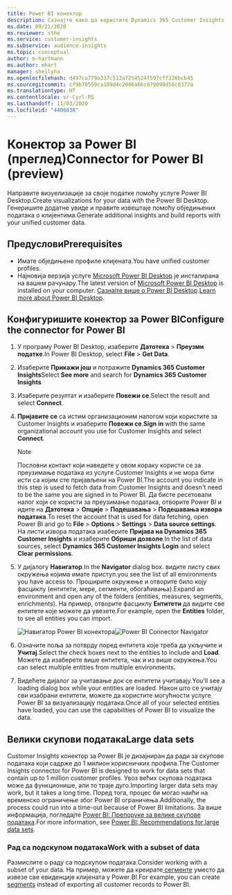 ```yaml
---
title: Power BI конектор
description: Сазнајте како да користите Dynamics 365 Customer Insights конектор у услузи Power BI.
ms.date: 09/21/2020
ms.reviewer: sthe
ms.service: customer-insights
ms.subservice: audience-insights
ms.topic: conceptual
author: m-hartmann
ms.author: mhart
manager: shellyha
ms.openlocfilehash: d497ca779a337c512a7254524f597cff226bcb45
ms.sourcegitcommit: cf9b78559ca189d4c2086a66c879098d56c0377a
ms.translationtype: HT
ms.contentlocale: sr-Cyrl-RS
ms.lasthandoff: 11/03/2020
ms.locfileid: "4406838"
---
```

# <a name="connector-for-power-bi-preview"></a><span data-ttu-id="82dfa-103">Конектор за Power BI (преглед)</span><span class="sxs-lookup"><span data-stu-id="82dfa-103">Connector for Power BI (preview)</span></span>

<span data-ttu-id="82dfa-104">Направите визуелизације за своје податке помоћу услуге Power BI Desktop.</span><span class="sxs-lookup"><span data-stu-id="82dfa-104">Create visualizations for your data with the Power BI Desktop.</span></span> <span data-ttu-id="82dfa-105">Генеришите додатне увиде и правите извештаје помоћу обједињених података о клијентима.</span><span class="sxs-lookup"><span data-stu-id="82dfa-105">Generate additional insights and build reports with your unified customer data.</span></span>

## <a name="prerequisites"></a><span data-ttu-id="82dfa-106">Предуслови</span><span class="sxs-lookup"><span data-stu-id="82dfa-106">Prerequisites</span></span>

- <span data-ttu-id="82dfa-107">Имате обједињене профиле клијената.</span><span class="sxs-lookup"><span data-stu-id="82dfa-107">You have unified customer profiles.</span></span>
- <span data-ttu-id="82dfa-108">Најновија верзија услуге [Microsoft Power BI Desktop](https://powerbi.microsoft.com/desktop/) је инсталирана на вашем рачунару.</span><span class="sxs-lookup"><span data-stu-id="82dfa-108">The latest version of [Microsoft Power BI Desktop](https://powerbi.microsoft.com/desktop/) is installed on your computer.</span></span> <span data-ttu-id="82dfa-109">[Сазнајте више о Power BI Desktop](https://docs.microsoft.com/power-bi/desktop-what-is-desktop).</span><span class="sxs-lookup"><span data-stu-id="82dfa-109">[Learn more about Power BI Desktop](https://docs.microsoft.com/power-bi/desktop-what-is-desktop).</span></span>

## <a name="configure-the-connector-for-power-bi"></a><span data-ttu-id="82dfa-110">Конфигуришите конектор за Power BI</span><span class="sxs-lookup"><span data-stu-id="82dfa-110">Configure the connector for Power BI</span></span>

1. <span data-ttu-id="82dfa-111">У програму Power BI Desktop, изаберите **Датотека** > **Преузми податке**.</span><span class="sxs-lookup"><span data-stu-id="82dfa-111">In Power BI Desktop, select **File** > **Get Data**.</span></span>

1. <span data-ttu-id="82dfa-112">Изаберите **Прикажи још** и потражите **Dynamics 365 Customer Insights**</span><span class="sxs-lookup"><span data-stu-id="82dfa-112">Select **See more** and search for **Dynamics 365 Customer Insights**</span></span>

1. <span data-ttu-id="82dfa-113">Изаберите резултат и изаберите **Повежи се**.</span><span class="sxs-lookup"><span data-stu-id="82dfa-113">Select the result and select **Connect**.</span></span>

1. <span data-ttu-id="82dfa-114">**Пријавите се** са истим организационим налогом који користите за Customer Insights и изаберите **Повежи се**.</span><span class="sxs-lookup"><span data-stu-id="82dfa-114">**Sign in** with the same organizational account you use for Customer Insights and select **Connect**.</span></span>
   > [!NOTE]
   > <span data-ttu-id="82dfa-115">Пословни контакт који наведете у овом кораку користи се за преузимање података из услуге Customer Insights и не мора бити исти са којим сте пријављени на Power BI.</span><span class="sxs-lookup"><span data-stu-id="82dfa-115">The account you indicate in this step is used to fetch data from Customer Insights and doesn't need to be the same you are signed in to Power BI.</span></span> <span data-ttu-id="82dfa-116">Да бисте ресетовали налог који се користи за преузимање података, отворите Power BI и идите на **Датотека** > **Опције** > **Подешавања** > **Подешавања извора података**.</span><span class="sxs-lookup"><span data-stu-id="82dfa-116">To reset the account that is used for data fetching, open Power BI and go to **File** > **Options** > **Settings** > **Data source settings**.</span></span> <span data-ttu-id="82dfa-117">На листи извора података изаберите **Пријава на Dynamics 365 Customer Insights** и изаберите **Обриши дозволе**.</span><span class="sxs-lookup"><span data-stu-id="82dfa-117">In the list of data sources, select **Dynamics 365 Customer Insights Login** and select **Clear permissions**.</span></span>  

1. <span data-ttu-id="82dfa-118">У дијалогу **Навигатор**.</span><span class="sxs-lookup"><span data-stu-id="82dfa-118">In the **Navigator** dialog box.</span></span> <span data-ttu-id="82dfa-119">видите листу свих окружења којима имате приступ.</span><span class="sxs-lookup"><span data-stu-id="82dfa-119">you see the list of all environments you have access to.</span></span> <span data-ttu-id="82dfa-120">Проширите окружење и отворите било коју фасциклу (ентитети, мере, сегменти, обогаћивања).</span><span class="sxs-lookup"><span data-stu-id="82dfa-120">Expand an environment and open any of the folders (entities, measures, segments, enrichments).</span></span> <span data-ttu-id="82dfa-121">На пример, отворите фасциклу **Ентитети** да видите све ентитете које можете да увезете.</span><span class="sxs-lookup"><span data-stu-id="82dfa-121">For example, open the **Entities** folder, to see all entities you can import.</span></span>

   <span data-ttu-id="82dfa-122">![Навигатор Power BI конектора](media/power-bi-navigator.png "Навигатор Power BI конектора")</span><span class="sxs-lookup"><span data-stu-id="82dfa-122">![Power BI Connector Navigator](media/power-bi-navigator.png "Power BI Connector Navigator")</span></span>

1. <span data-ttu-id="82dfa-123">Означите поља за потврду поред ентитета које треба да укључите и **Учитај**.</span><span class="sxs-lookup"><span data-stu-id="82dfa-123">Select the check boxes next to the entities to include and **Load**.</span></span> <span data-ttu-id="82dfa-124">Можете да изаберете више ентитета, чак и из више окружења.</span><span class="sxs-lookup"><span data-stu-id="82dfa-124">You can select multiple entities from multiple environments.</span></span>

1. <span data-ttu-id="82dfa-125">Видећете дијалог за учитавање док се ентитети учитавају.</span><span class="sxs-lookup"><span data-stu-id="82dfa-125">You'll see a loading dialog box while your entities are loaded.</span></span> <span data-ttu-id="82dfa-126">Након што се учитају сви изабрани ентитети, можете да користите могућности услуге Power BI за визуализацију података.</span><span class="sxs-lookup"><span data-stu-id="82dfa-126">Once all of your selected entities have loaded, you can use the capabilities of Power BI to visualize the data.</span></span>

## <a name="large-data-sets"></a><span data-ttu-id="82dfa-127">Велики скупови података</span><span class="sxs-lookup"><span data-stu-id="82dfa-127">Large data sets</span></span>

<span data-ttu-id="82dfa-128">Customer Insights конектор за Power BI је дизајниран да ради за скупове података који садрже до 1 милион корисничких профила.</span><span class="sxs-lookup"><span data-stu-id="82dfa-128">The Customer Insights connector for Power BI is designed to work for data sets that contain up to 1 million customer profiles.</span></span> <span data-ttu-id="82dfa-129">Увоз већих скупова података може да функционише, али то траје дуго.</span><span class="sxs-lookup"><span data-stu-id="82dfa-129">Importing larger data sets may work, but it takes a long time.</span></span> <span data-ttu-id="82dfa-130">Поред тога, процес би могао наићи на временско ограничење због Power BI ограничења.</span><span class="sxs-lookup"><span data-stu-id="82dfa-130">Additionally, the process could run into a time-out because of Power BI limitations.</span></span> <span data-ttu-id="82dfa-131">За више информација, погледајте [Power BI: Препоруке за велике скупове података](https://docs.microsoft.com/power-bi/admin/service-premium-what-is#large-datasets).</span><span class="sxs-lookup"><span data-stu-id="82dfa-131">For more information, see [Power BI: Recommendations for large data sets](https://docs.microsoft.com/power-bi/admin/service-premium-what-is#large-datasets).</span></span> 

### <a name="work-with-a-subset-of-data"></a><span data-ttu-id="82dfa-132">Рад са подскупом података</span><span class="sxs-lookup"><span data-stu-id="82dfa-132">Work with a subset of data</span></span>

<span data-ttu-id="82dfa-133">Размислите о раду са подскупом података.</span><span class="sxs-lookup"><span data-stu-id="82dfa-133">Consider working with a subset of your data.</span></span> <span data-ttu-id="82dfa-134">На пример, можете да креирате[ сегменте](segments.md) уместо да извезе све евиденције клијената у Power BI.</span><span class="sxs-lookup"><span data-stu-id="82dfa-134">For example, you can create [segments](segments.md) instead of exporting all customer records to Power BI.</span></span>
